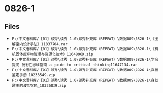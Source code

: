 # 0826-1

## Files

- `F:/中文语料库/【01】读秀\读秀 1.0\读秀补充库（REPEAT）\数据009\0826-1\《图解室内设计手法》11837704.rar`
- `F:/中文语料库/【01】读秀\读秀 1.0\读秀补充库（REPEAT）\数据009\0826-1\《有机固体废弃物管理与资源化技术》11648969.zip`
- `F:/中文语料库/【01】读秀\读秀 1.0\读秀补充库（REPEAT）\数据009\0826-1\学会提问 批判性思维指南 a guide to critical thinking11647134.rar`
- `F:/中文语料库/【01】读秀\读秀 1.0\读秀补充库（REPEAT）\数据009\0826-1\真菌鉴定手册_10233549.zip`
- `F:/中文语料库/【01】读秀\读秀 1.0\读秀补充库（REPEAT）\数据009\0826-1\身处欧美的波兰农民_10326839.zip`
